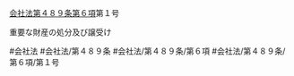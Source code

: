 [会社法第４８９条第６項](会社法＿＿＿＿第４８９条第６項)第１号

重要な財産の処分及び譲受け


#会社法
#会社法/第４８９条
#会社法/第４８９条/第６項
#会社法/第４８９条/第６項/第１号
